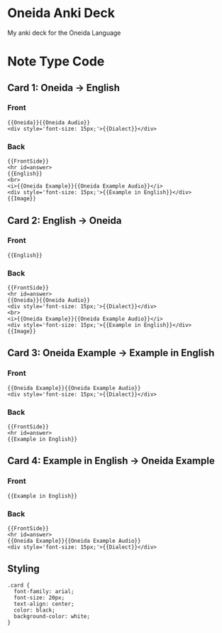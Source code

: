 # Oneida Anki Deck
My anki deck for the Oneida Language
# Note Type Code
## Card 1: Oneida -> English
### Front
```
{{Oneida}}{{Oneida Audio}}
<div style='font-size: 15px;'>{{Dialect}}</div>
```
### Back
```
{{FrontSide}}
<hr id=answer>
{{English}}
<br>
<i>{{Oneida Example}}{{Oneida Example Audio}}</i>
<div style='font-size: 15px;'>{{Example in English}}</div>
{{Image}}
```
## Card 2: English -> Oneida
### Front
```
{{English}}
```
### Back
```
{{FrontSide}}
<hr id=answer>
{{Oneida}}{{Oneida Audio}}
<div style='font-size: 15px;'>{{Dialect}}</div>
<br>
<i>{{Oneida Example}}{{Oneida Example Audio}}</i>
<div style='font-size: 15px;'>{{Example in English}}</div>
{{Image}}
```
## Card 3: Oneida Example -> Example in English
### Front
```
{{Oneida Example}}{{Oneida Example Audio}}
<div style='font-size: 15px;'>{{Dialect}}</div>
```
### Back
```
{{FrontSide}}
<hr id=answer>
{{Example in English}}
```
## Card 4: Example in English -> Oneida Example
### Front
```
{{Example in English}}
```
### Back
```
{{FrontSide}}
<hr id=answer>
{{Oneida Example}}{{Oneida Example Audio}}
<div style='font-size: 15px;'>{{Dialect}}</div>
```
## Styling
```
.card {
  font-family: arial;
  font-size: 20px;
  text-align: center;
  color: black;
  background-color: white;
}
```
